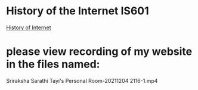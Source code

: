 # History of the Internet IS601
[History of Internet](http://inthistory.eastus.azurecontainer.io/)
# please view recording of my website in the files named:
Sriraksha Sarathi Tayi's Personal Room-20211204 2116-1.mp4
